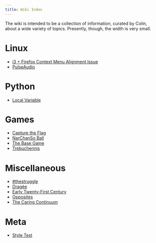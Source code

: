 ```yaml
---
title: Wiki Index
---
```


The wiki is intended to be a collection of information, curated by Colin,
about a wide variety of topics. Presently, though, the width is very small.

# Linux

* [i3 + Firefox Context Menu Alignment Issue](linux/i3-firefox-context-menu-alignment-issue/)
* [PulseAudio](linux/pulseaudio/)

# Python

* [Local Variable](python/local-variable/)

# Games

* [Capture the Flag](games/capture-the-flag/)
* [NarChanSo Ball](games/narchanso-ball/)
* [The Base Game](games/the-base-game/)
* [Trebuchennis](games/trebuchennis/)

# Miscellaneous

* [#thestruggle](thestruggle/)
* [Dragée](dragee)
* [Early Twenty-First Century](early-twenty-first-century/)
* [Opposites](opposites/)
* [The Caring Continuum](the-caring-continuum/)

# Meta

* [Style Test](meta/style-test/)
